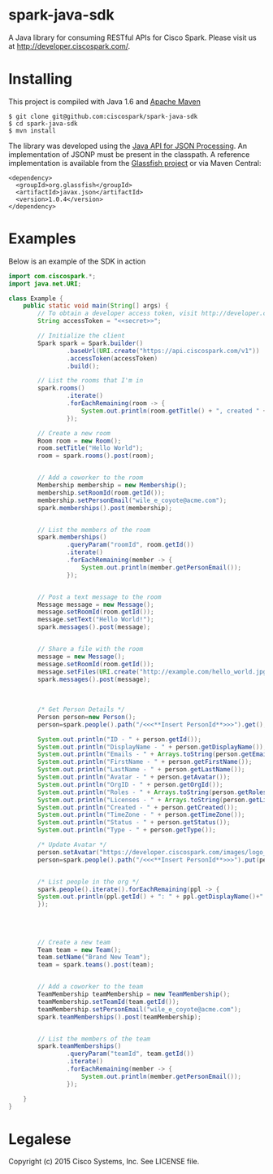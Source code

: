 # spark-java-sdk
A Java library for consuming RESTful APIs for Cisco Spark.  Please visit us at http://developer.ciscospark.com/.

# Installing
This project is compiled with Java 1.6 and [Apache Maven](https://maven.apache.org/)

    $ git clone git@github.com:ciscospark/spark-java-sdk
    $ cd spark-java-sdk
    $ mvn install

The library was developed using the [Java API for JSON Processing](http://www.oracle.com/technetwork/articles/java/json-1973242.html).
An implementation of JSONP must be present in the classpath.  A reference implementation is available from the 
[Glassfish project](http://search.maven.org/remotecontent?filepath=org/glassfish/javax.json/1.0.4/javax.json-1.0.4.jar) or via 
Maven Central:

    <dependency>
      <groupId>org.glassfish</groupId>
      <artifactId>javax.json</artifactId>
      <version>1.0.4</version>
    </dependency>


# Examples

Below is an example of the SDK in action

```java
import com.ciscospark.*;
import java.net.URI;

class Example {
    public static void main(String[] args) {
        // To obtain a developer access token, visit http://developer.ciscospark.com
        String accessToken = "<<secret>>";

        // Initialize the client
        Spark spark = Spark.builder()
                .baseUrl(URI.create("https://api.ciscospark.com/v1"))
                .accessToken(accessToken)
                .build();

        // List the rooms that I'm in
        spark.rooms()
                .iterate()
                .forEachRemaining(room -> {
                    System.out.println(room.getTitle() + ", created " + room.getCreated() + ": " + room.getId());
                });

        // Create a new room
        Room room = new Room();
        room.setTitle("Hello World");
        room = spark.rooms().post(room);


        // Add a coworker to the room
        Membership membership = new Membership();
        membership.setRoomId(room.getId());
        membership.setPersonEmail("wile_e_coyote@acme.com");
        spark.memberships().post(membership);


        // List the members of the room
        spark.memberships()
                .queryParam("roomId", room.getId())
                .iterate()
                .forEachRemaining(member -> {
                    System.out.println(member.getPersonEmail());
                });


        // Post a text message to the room
        Message message = new Message();
        message.setRoomId(room.getId());
        message.setText("Hello World!");
        spark.messages().post(message);


        // Share a file with the room
        message = new Message();
        message.setRoomId(room.getId());
        message.setFiles(URI.create("http://example.com/hello_world.jpg"));
        spark.messages().post(message);
        
        
        
        /* Get Person Details */
        Person person=new Person();
        person=spark.people().path("/<<<**Insert PersonId**>>>").get();

        System.out.println("ID - " + person.getId());
        System.out.println("DisplayName - " + person.getDisplayName());
        System.out.println("Emails - " + Arrays.toString(person.getEmails()));
        System.out.println("FirstName - " + person.getFirstName());
        System.out.println("LastName - " + person.getLastName());
        System.out.println("Avatar - " + person.getAvatar());
        System.out.println("OrgID - " + person.getOrgId());
        System.out.println("Roles - " + Arrays.toString(person.getRoles()));
        System.out.println("Licenses - " + Arrays.toString(person.getLicenses()));
        System.out.println("Created - " + person.getCreated());
        System.out.println("TimeZone - " + person.getTimeZone());
        System.out.println("Status - " + person.getStatus());
        System.out.println("Type - " + person.getType());

        /* Update Avatar */
        person.setAvatar("https://developer.ciscospark.com/images/logo_spark_lg@256.png");
        person=spark.people().path("/<<<**Insert PersonId**>>>").put(person);


        /* List people in the org */
        spark.people().iterate().forEachRemaining(ppl -> {
        System.out.println(ppl.getId() + ": " + ppl.getDisplayName()+" : Creation: "+ppl.getCreated());
        });
        
        
       
        
        // Create a new team
        Team team = new Team();
        team.setName("Brand New Team");
        team = spark.teams().post(team);


        // Add a coworker to the team
        TeamMembership teamMembership = new TeamMembership();
        teamMembership.setTeamId(team.getId());
        teamMembership.setPersonEmail("wile_e_coyote@acme.com");
        spark.teamMemberships().post(teamMembership);


        // List the members of the team
        spark.teamMemberships()
                .queryParam("teamId", team.getId())
                .iterate()
                .forEachRemaining(member -> {
                    System.out.println(member.getPersonEmail());
                });

    }
}
```

# Legalese

Copyright (c) 2015 Cisco Systems, Inc. See LICENSE file.
